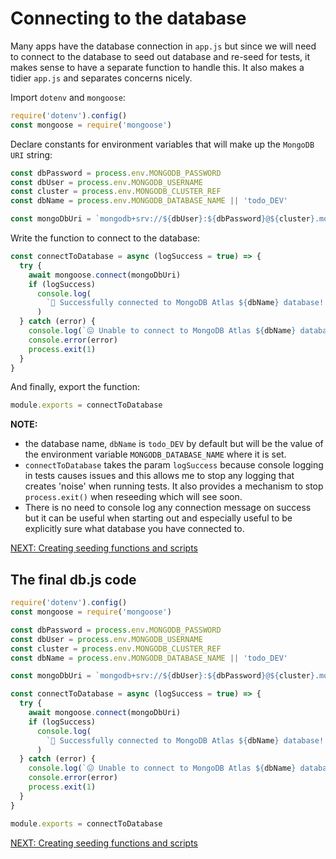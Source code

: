 # Connecting to the database

Many apps have the database connection in `app.js` but since we will need to connect to the database to seed out database and re-seed for tests, it makes sense to have a separate function to handle this. It also makes a tidier `app.js` and separates concerns nicely.

Import `dotenv` and `mongoose`:

```javascript
require('dotenv').config()
const mongoose = require('mongoose')
```

Declare constants for environment variables that will make up the `MongoDB URI` string:

```javascript
const dbPassword = process.env.MONGODB_PASSWORD
const dbUser = process.env.MONGODB_USERNAME
const cluster = process.env.MONGODB_CLUSTER_REF
const dbName = process.env.MONGODB_DATABASE_NAME || 'todo_DEV'

const mongoDbUri = `mongodb+srv://${dbUser}:${dbPassword}@${cluster}.mongodb.net/${dbName}`
```

Write the function to connect to the database:

```javascript
const connectToDatabase = async (logSuccess = true) => {
  try {
    await mongoose.connect(mongoDbUri)
    if (logSuccess)
      console.log(
        `🥳 Successfully connected to MongoDB Atlas ${dbName} database! 🌎`,
      )
  } catch (error) {
    console.log(`😖 Unable to connect to MongoDB Atlas ${dbName} database! ❌`)
    console.error(error)
    process.exit(1)
  }
}
```

And finally, export the function:

```javascript
module.exports = connectToDatabase
```

**NOTE:**

- the database name, `dbName` is `todo_DEV` by default but will be the value of the environment variable `MONGODB_DATABASE_NAME` where it is set.
- `connectToDatabase` takes the param `logSuccess` because console logging in tests causes issues and this allows me to stop any logging that creates 'noise' when running tests. It also provides a mechanism to stop `process.exit()` when reseeding which will see soon.
- There is no need to console log any connection message on success but it can be useful when starting out and especially useful to be explicitly sure what database you have connected to.

[NEXT: Creating seeding functions and scripts](1f_setUp_seedingFunctions.md)

## The final db.js code

```javascript
require('dotenv').config()
const mongoose = require('mongoose')

const dbPassword = process.env.MONGODB_PASSWORD
const dbUser = process.env.MONGODB_USERNAME
const cluster = process.env.MONGODB_CLUSTER_REF
const dbName = process.env.MONGODB_DATABASE_NAME || 'todo_DEV'

const mongoDbUri = `mongodb+srv://${dbUser}:${dbPassword}@${cluster}.mongodb.net/${dbName}`

const connectToDatabase = async (logSuccess = true) => {
  try {
    await mongoose.connect(mongoDbUri)
    if (logSuccess)
      console.log(
        `🥳 Successfully connected to MongoDB Atlas ${dbName} database! 🌎`,
      )
  } catch (error) {
    console.log(`😖 Unable to connect to MongoDB Atlas ${dbName} database! ❌`)
    console.error(error)
    process.exit(1)
  }
}

module.exports = connectToDatabase
```

[NEXT: Creating seeding functions and scripts](1f_setUp_seedingFunctions.md)
